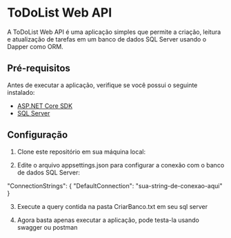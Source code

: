 # ToDoList Web API

A ToDoList Web API é uma aplicação simples que permite a criação, leitura e atualização de tarefas em um banco de dados SQL Server usando o Dapper como ORM.

## Pré-requisitos

Antes de executar a aplicação, verifique se você possui o seguinte instalado:

- [ASP.NET Core SDK](https://dotnet.microsoft.com/download)
- [SQL Server](https://www.microsoft.com/en-us/sql-server/sql-server-downloads)

## Configuração

1. Clone este repositório em sua máquina local:

2. Edite o arquivo appsettings.json para configurar a conexão com o banco de dados SQL Server:

"ConnectionStrings": {
    "DefaultConnection": "sua-string-de-conexao-aqui"
}

3. Execute a query contida na pasta CriarBanco.txt em seu sql server

4. Agora basta apenas executar a aplicação, pode testa-la usando swagger ou postman
